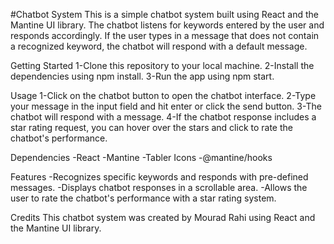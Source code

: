 #Chatbot System
This is a simple chatbot system built using React and the Mantine UI library. The chatbot listens for keywords entered by the user and responds accordingly. If the user types in a message that does not contain a recognized keyword, the chatbot will respond with a default message.

Getting Started
1-Clone this repository to your local machine.
2-Install the dependencies using npm install.
3-Run the app using npm start.

Usage
1-Click on the chatbot button to open the chatbot interface.
2-Type your message in the input field and hit enter or click the send button.
3-The chatbot will respond with a message.
4-If the chatbot response includes a star rating request, you can hover over the stars and click to rate the chatbot's performance.

Dependencies
-React
-Mantine
-Tabler Icons
-@mantine/hooks

Features
-Recognizes specific keywords and responds with pre-defined messages.
-Displays chatbot responses in a scrollable area.
-Allows the user to rate the chatbot's performance with a star rating system.

Credits
This chatbot system was created by Mourad Rahi using React and the Mantine UI library.
